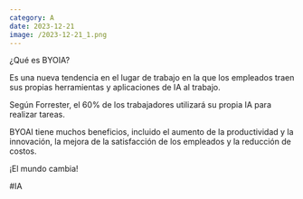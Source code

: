 ```yaml
--- 
category: A 
date: 2023-12-21 
image: /2023-12-21_1.png 
--- 
```


¿Qué es BYOIA?

Es una nueva tendencia en el lugar de trabajo en la que los empleados traen sus propias herramientas y aplicaciones de IA al trabajo. 

Según Forrester, el 60% de los trabajadores utilizará su propia IA para realizar tareas.

BYOAI tiene muchos beneficios, incluido el aumento de la productividad y la innovación, la mejora de la satisfacción de los empleados y la reducción de costos.

¡El mundo cambia!

#IA